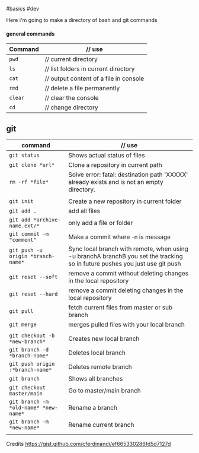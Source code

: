 #basics #dev 

Here i'm going to make a directory of bash and git commands

#### general commands

| Command | // use |
| ---- | ---- |
| `pwd` | // current directory |
| `ls` | // list folders in current directory |
| `cat` | // output content of a file in console |
| `rmd` | // delete a file permanently |
| `clear` | // clear the console |
| `cd` | // change directory |

## git

| command                               | // use                                                                                                                      |
| ------------------------------------- | --------------------------------------------------------------------------------------------------------------------------- |
| `git status`                          | Shows actual status of files                                                                                                |
| `git clone *url*`                     | Clone a repository in current path                                                                                          |
| `rm -rf *file*`                       | Solve error: fatal: destination path 'XXXXX' already exists and is not an empty directory.                                  |
|                                       |                                                                                                                             |
| `git init`                            | Create a new repository in current folder                                                                                   |
| `git add .`                           | add all files                                                                                                               |
| `git add *archive-name.ext/*`         | only add a file or folder                                                                                                   |
| `git commit -m "comment"`             | Make a commit where `-m` is message                                                                                         |
| `git push -u origin *branch-name*`    | Sync local branch with remote, when using -u branchA branchB you set the tracking so in future pushes you just use git push |
| `git reset --soft`                    | remove a commit without deleting changes in the local repository                                                            |
| `git reset --hard`                    | remove a commit deleting changes in the local repository                                                                    |
| `git pull`                            | fetch current files from master or sub branch                                                                               |
| `git merge`                           | merges pulled files with your local branch                                                                                  |
|                                       |                                                                                                                             |
| `git checkout -b *new-branch*`        | Creates new local branch                                                                                                    |
| `git branch -d *branch-name*`         | Deletes local branch                                                                                                        |
| `git push origin :*branch-name*`      | Deletes remote branch                                                                                                       |
| `git branch`                          | Shows all branches                                                                                                          |
| `git checkout master/main`            | Go to master/main branch                                                                                                    |
| `git branch -m *old-name* *new-name*` | Rename a branch                                                                                                             |
| `git branch -m *new-name*`            | Rename current branch                                                                                                       |
|                                       |                                                                                                                             |

Credits https://gist.github.com/cferdinandi/ef665330286fd5d7127d
